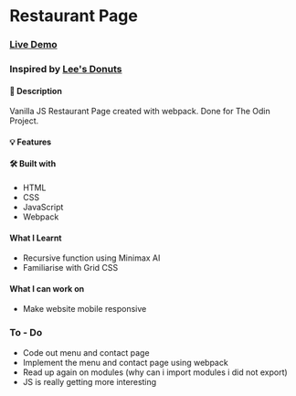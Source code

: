 # Restaurant Page

### [Live Demo](https://jianrong7.github.io/restaurantpage/)
### Inspired by [Lee's Donuts](https://www.leesdonuts.ca/)

#### 📝 Description
Vanilla JS Restaurant Page created with webpack. Done for The Odin Project.

#### 💡 Features


#### 🛠️ Built with
* HTML
* CSS
* JavaScript
* Webpack

#### What I Learnt
- Recursive function using Minimax AI
- Familiarise with Grid CSS

#### What I can work on
- Make website mobile responsive

### To - Do
- Code out menu and contact page
- Implement the menu and contact page using webpack
- Read up again on modules (why can i import modules i did not export)
- JS is really getting more interesting
